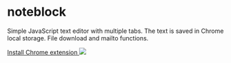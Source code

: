 # noteblock
Simple JavaScript text editor with multiple tabs.
The text is saved in Chrome local storage.
File download and mailto functions.

<a href="https://chrome.google.com/webstore/detail/noteblock/lgggceedgldbcfbpkacockgbkbpjcfdh" class="btn">
  Install Chrome extension
</a>

<a href="https://chrome.google.com/webstore/detail/noteblock/lgggceedgldbcfbpkacockgbkbpjcfdh">
  <img src="https://lh3.googleusercontent.com/lNAwIXSiozbX657HhI8okszLDvrTYiR-JhvlZV-UrREjJXZDOB8V7r_qSQrdgbDbAvhnAaWHrQ=s1280-h800-e365-rw" />
</a>
